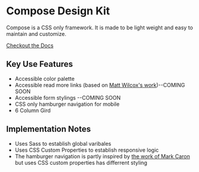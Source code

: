 # Compose Design Kit

Compose is a CSS only framework. It is made to be light weight and easy to maintain and customize. 

[Checkout the Docs](https://zoracabrera.com/compose-framework/)

## Key Use Features
* Accessible color palette
* Accessible read more links (based on [Matt Wilcox's work](https://mattwilcox.net/web-development/responsive-and-accessible-more-links))--COMING SOON
* Accessible form stylings --COMING SOON
* CSS only hamburger navigation for mobile
* 6 Column Gird

## Implementation Notes
* Uses Sass to establish global varibales
* Uses CSS Custom Properties to establish responsive logic
* The hamburger navigation is partly inspired by [the work of Mark Caron](https://medium.com/@heyoka/responsive-pure-css-off-canvas-hamburger-menu-aebc8d11d793) but uses CSS custom properties has differrent styling